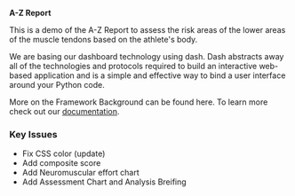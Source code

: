 **A-Z Report**

This is a demo of the A-Z Report to assess the risk areas of the lower areas of the muscle tendons based on the athlete's body.

We are basing our dashboard technology using dash. Dash abstracts away all of the technologies and protocols required to build an interactive web-based application and is a simple and effective way to bind a user interface around your Python code.


More on the Framework Background can be found here.
To learn more check out our [documentation](https://dash.plot.ly).

### Key Issues 
- Fix CSS color (update)
- Add composite score
- Add Neuromuscular effort chart 
- Add Assessment Chart and Analysis Breifing 

